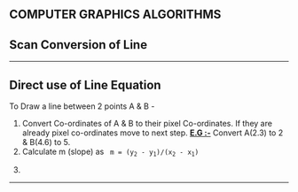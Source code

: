 COMPUTER GRAPHICS ALGORITHMS
----------------------------

Scan Conversion of Line
-----------------------
___

Direct use of Line Equation
---------------------------

To Draw a line between 2 points A & B - 
<ol> 
	<li> Convert Co-ordinates of A & B to their pixel Co-ordinates.
		 If they are already pixel co-ordinates move to next step.
		 <b><ins> E.G :-</ins></b> Convert A(2.3) to 2 & B(4.6) to 5.
	</li>
	<li> Calculate m (slope) as 
		<code> m = (y<sub>2</sub> - y<sub>1</sub>)/(x<sub>2</sub> - x<sub>1</sub>)
		</code>
	</li>
	<li>
	</li>
</ol>

___ 

